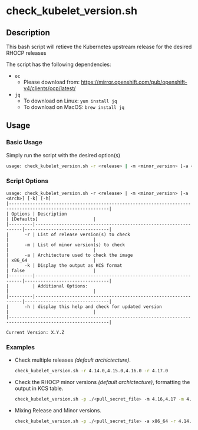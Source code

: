 # check_kubelet_version.sh

## Description

This bash script will retieve the Kubernetes upstream release for the desired RHOCP releases

The script has the following dependencies:

- `oc`
  - Please download from:  <https://mirror.openshift.com/pub/openshift-v4/clients/ocp/latest/>
- `jq`
  - To download on Linux: `yum install jq`
  - To download on MacOS: `brew install jq`

## Usage

### Basic Usage

Simply run the script with the desired option(s)

```bash
usage: check_kubelet_version.sh -r <release> | -m <minor_version> [-a <Arch>] [-k] [-h]
```

### Script Options

```text
usage: check_kubelet_version.sh -r <release> | -m <minor_version> [-a <Arch>] [-k] [-h]
|------------------------------------------------------------------------------------------------------------|
| Options | Description                                                     | [Defaults]                     |
|---------|-----------------------------------------------------------------|--------------------------------|
|      -r | List of release version(s) to check                             |                                |
|      -m | List of minor version(s) to check                               |                                |
|      -a | Architecture used to check the image                            | x86_64                         |
|      -k | Display the output as KCS format                                | false                          |
|---------|-----------------------------------------------------------------|--------------------------------|
|         | Additional Options:                                             |                                |
|---------|-----------------------------------------------------------------|--------------------------------|
|      -h | display this help and check for updated version                 |                                |
|------------------------------------------------------------------------------------------------------------|

Current Version: X.Y.Z
```

### Examples

- Check multiple releases _(default archictecture)_.

  ```bash
  check_kubelet_version.sh -r 4.14.0,4.15.0,4.16.0 -r 4.17.0
  ```

- Check the RHOCP minor versions _(default archictecture)_, formatting the output in KCS table.

  ```bash
  check_kubelet_version.sh -p ./<pull_secret_file> -m 4.16,4.17 -m 4.15 -k
  ```

- Mixing Release and Minor versions.

  ```bash
  check_kubelet_version.sh -p ./<pull_secret_file> -a x86_64 -r 4.14.0,4.15.0 -m 4.16
  ```
